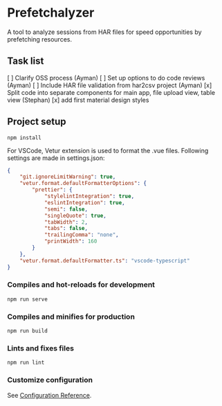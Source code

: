 # Prefetchalyzer
A tool to analyze sessions from HAR files for speed opportunities by prefetching resources.

## Task list
[ ] Clarify OSS process (Ayman)
[ ] Set up options to do code reviews (Ayman)
[ ] Include HAR file validation from har2csv project (Ayman)
[x] Split code into separate components for main app, file upload view, table view (Stephan)
[x] add first material design styles

## Project setup
```
npm install
```
For VSCode, Vetur extension is used to format the .vue files.
Following settings are made in settings.json:
```json
{
    "git.ignoreLimitWarning": true,
    "vetur.format.defaultFormatterOptions": {
        "prettier": {
            "stylelintIntegration": true,
            "eslintIntegration": true,
            "semi": false,
            "singleQuote": true,
            "tabWidth": 2,
            "tabs": false,
            "trailingComma": "none",
            "printWidth": 160
        }
    },
    "vetur.format.defaultFormatter.ts": "vscode-typescript"
}
```

### Compiles and hot-reloads for development
```
npm run serve
```

### Compiles and minifies for production
```
npm run build
```

### Lints and fixes files
```
npm run lint
```

### Customize configuration
See [Configuration Reference](https://cli.vuejs.org/config/).
